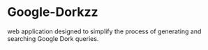 # Google-Dorkzz
web application designed to simplify the process of generating and searching Google Dork queries.
